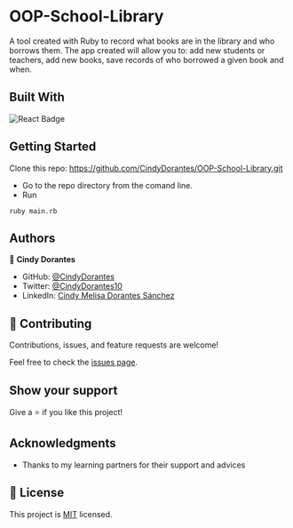 # OOP-School-Library

A tool created with Ruby to record what books are in the library and who borrows them. The app created will allow you to: add new students or teachers, add new books, save records of who borrowed a given book and when.

## Built With

<img alt="React Badge" src="https://img.shields.io/badge/Ruby-CC342D?style=for-the-badge&logo=ruby&logoColor=white"><br>

## Getting Started

Clone this repo: https://github.com/CindyDorantes/OOP-School-Library.git

- Go to the repo directory from the comand line.
- Run 
```
ruby main.rb
```

## Authors

👤 **Cindy Dorantes**

- GitHub: [@CindyDorantes](https://github.com/CindyDorantes)
- Twitter: [@CindyDorantes10](https://twitter.com/CindyDorantes10)
- LinkedIn: [Cindy Melisa Dorantes Sánchez](https://www.linkedin.com/in/cindydorantessanchez/)

## 🤝 Contributing

Contributions, issues, and feature requests are welcome!

Feel free to check the [issues page](../../issues/).

## Show your support

Give a ⭐️ if you like this project!

## Acknowledgments

- Thanks to my learning partners for their support and advices

## 📝 License

This project is [MIT](./LICENSE) licensed.